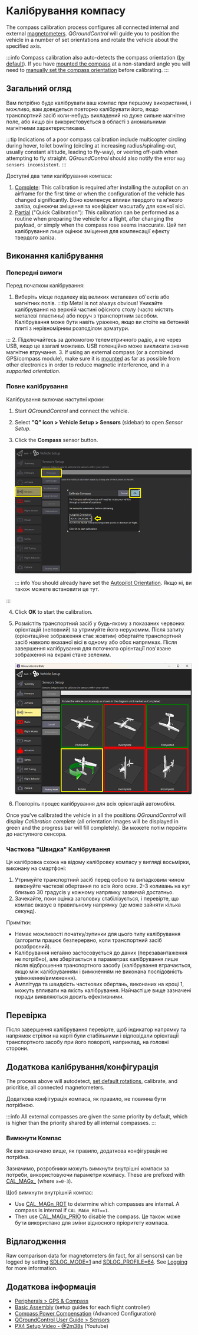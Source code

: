 # Калібрування компасу

The compass calibration process configures all connected internal and external [magnetometers](../gps_compass/index.md).
_QGroundControl_ will guide you to position the vehicle in a number of set orientations and rotate the vehicle about the specified axis.

:::info
Compass calibration also auto-detects the compass orientation ([by default](../advanced_config/parameter_reference.md#SENS_MAG_AUTOROT)).
If you have [mounted the compass](../assembly/mount_gps_compass.md#compass-orientation) at a non-standard angle you will need to [manually set the compass orientation](../config/flight_controller_orientation.md#setting-the-compass-orientation) before calibrating.
:::

## Загальний огляд

Вам потрібно буде калібрувати ваш компас при першому використанні, і можливо, вам доведеться повторно калібрувати його, якщо транспортний засіб коли-небудь викладений на дуже сильне магнітне поле, або якщо він використовується в області з аномальними магнітними характеристиками.

:::tip
Indications of a poor compass calibration include multicopter circling during hover, toilet bowling (circling at increasing radius/spiraling-out, usually constant altitude, leading to fly-way), or veering off-path when attempting to fly straight.
_QGroundControl_ should also notify the error `mag sensors inconsistent`.
:::

Доступні два типи калібрування компаса:

1. [Complete](#complete-calibration): This calibration is required after installing the autopilot on an airframe for the first time or when the configuration of the vehicle has changed significantly.
   Воно компенсує впливи твердого та м'якого заліза, оцінюючи зміщення та коефіцієнт масштабу для кожної вісі.
2. [Partial](#partial-quick-calibration) ("Quick Calibration"): This calibration can be performed as a routine when preparing the vehicle for a flight, after changing the payload, or simply when the compass rose seems inaccurate.
   Цей тип калібрування лише оцінює зміщення для компенсації ефекту твердого заліза.

## Виконання калібрування

### Попередні вимоги

Перед початком калібрування:

1. Виберіть місце подалеку від великих металевих об'єктів або магнітних полів.
   :::tip
   Metal is not always obvious! Уникайте калібрування на верхній частині офісного столу (часто містять металеві пластины) або поруч з транспортним засобом.
   Калібрування може бути навіть уражено, якщо ви стоїте на бетонній плиті з нерівномірним розподілом арматури.

:::
2. Підключайтесь за допомогою телеметричного радіо, а не через USB, якщо це взагалі можливо.
   USB потенційно може викликати значне магнітне втручання.
3. If using an external compass (or a combined GPS/compass module), make sure it is [mounted](../assembly/mount_gps_compass.md) as far as possible from other electronics in order to reduce magnetic interference, and in a _supported orientation_.

### Повне калібрування

Калібрування включає наступні кроки:

1. Start _QGroundControl_ and connect the vehicle.

2. Select **"Q" icon > Vehicle Setup > Sensors** (sidebar) to open _Sensor Setup_.

3. Click the **Compass** sensor button.

   ![Select Compass calibration PX4](../../assets/qgc/setup/sensor/sensor_compass_select_px4.png)

   ::: info
   You should already have set the [Autopilot Orientation](../config/flight_controller_orientation.md). Якщо ні, ви також можете встановити це тут.

:::

4. Click **OK** to start the calibration.

5. Розмістіть транспортний засіб у будь-якому з показаних червоних орієнтацій (неповний) та утримуйте його нерухомим. Після запиту (орієнтаційне зображення стає жовтим) обертайте транспортний засіб навколо вказаної вісі в одному або обох напрямках. Після завершення калібрування для поточного орієнтації пов'язане зображення на екрані стане зеленим.

   ![Compass calibration steps on PX4](../../assets/qgc/setup/sensor/sensor_compass_calibrate_px4.png)

6. Повторіть процес калібрування для всіх орієнтацій автомобіля.

Once you've calibrated the vehicle in all the positions _QGroundControl_ will display _Calibration complete_ (all orientation images will be displayed in green and the progress bar will fill completely). Ви можете потім перейти до наступного сенсора.

### Часткова "Швидка" Калібрування

Ця калібровка схожа на відому калібровку компасу у вигляді восьмірки, виконану на смартфоні:

1. Утримуйте транспортний засіб перед собою та випадковим чином виконуйте часткові обертання по всіх його осях.
   2-3 коливань на кут близько 30 градусів у кожному напрямку зазвичай достатньо.
2. Зачекайте, поки оцінка заголовку стабілізується, і перевірте, що компас вказує в правильному напрямку (це може зайняти кілька секунд).

Примітки:

- Немає можливості початку/зупинки для цього типу калібрування (алгоритм працює безперервно, коли транспортний засіб роззброєний).
- Калібрування негайно застосовується до даних (перезавантаження не потрібно), але зберігається в параметрах калібрування лише після відброшення транспортного засобу (калібрування втрачається, якщо між калібруванням і вимкненням не виконана послідовність увімкнення/вимкнення).
- Амплітуда та швидкість часткових обертань, виконаних на кроці 1, можуть впливати на якість калібрування.
  Найчастіше вище зазначені поради виявляються досить ефективними.

## Перевірка

Після завершення калібрування перевірте, щоб індикатор напрямку та напрямок стрілки на карті були стабільними і відповідали орієнтації транспортного засобу при його повороті, наприклад, на головні сторони.

## Додаткова калібрування/конфігурація

The process above will autodetect, [set default rotations](../advanced_config/parameter_reference.md#SENS_MAG_AUTOROT), calibrate, and prioritise, all connected magnetometers.

Додаткова конфігурація компаса, як правило, не повинна бути потрібною.

:::info
All external compasses are given the same priority by default, which is higher than the priority shared by all internal compasses.
:::

### Вимкнути Компас

Як вже зазначено вище, як правило, додаткова конфігурація не потрібна.

Зазначимо, розробники можуть вимкнути внутрішні компаси за потреби, використовуючи параметри компасу.
These are prefixed with [CAL_MAGx_](../advanced_config/parameter_reference.md#CAL_MAG0_ID) (where `x=0-3`).

Щоб вимкнути внутрішній компас:

- Use [CAL_MAGn_ROT](../advanced_config/parameter_reference.md#CAL_MAG0_ROT) to determine which compasses are internal.
  A compass is internal if `CAL_MAGn_ROT==1`.
- Then use [CAL_MAGx_PRIO](../advanced_config/parameter_reference.md#CAL_MAG0_PRIO) to disable the compass.
  Це також може бути використано для зміни відносного пріоритету компаса.

## Відлагодження

Raw comparison data for magnetometers (in fact, for all sensors) can be logged by setting [SDLOG_MODE=1](../advanced_config/parameter_reference.md#SDLOG_MODE) and [SDLOG_PROFILE=64](../advanced_config/parameter_reference.md#SDLOG_PROFILE).
See [Logging](../dev_log/logging.md) for more information.

## Додаткова інформація

- [Peripherals > GPS & Compass](../gps_compass/index.md)
- [Basic Assembly](../assembly/index.md) (setup guides for each flight controller)
- [Compass Power Compensation](../advanced_config/compass_power_compensation.md) (Advanced Configuration)
- [QGroundControl User Guide > Sensors](https://docs.qgroundcontrol.com/master/en/qgc-user-guide/setup_view/sensors_px4.html#compass)
- [PX4 Setup Video - @2m38s](https://youtu.be/91VGmdSlbo4?t=2m38s) (Youtube)
